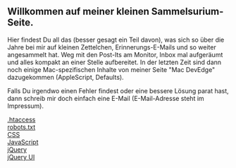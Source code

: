 ## Willkommen auf meiner kleinen Sammelsurium-Seite.

Hier findest Du all das (besser gesagt ein Teil davon), was sich so über die Jahre bei mir auf kleinen Zettelchen,
Erinnerungs-E-Mails und so weiter angesammelt hat. Weg mit den Post-Its am Monitor, Inbox mal aufgeräumt und alles
kompakt an einer Stelle aufbereitet. In der letzten Zeit sind dann noch einige Mac-spezifischen Inhalte von meiner
Seite "Mac DevEdge" dazugekommen (AppleScript, Defaults).

Falls Du irgendwo einen Fehler findest oder eine bessere Lösung parat hast, dann schreib mir doch einfach eine E-Mail
(E-Mail-Adresse steht im Impressum).

<div class="row mt-4">
  <div class="col-12 col-md-4 col-lg-3 mb-4">
    <a itemprop="url" class="btn btn-light btn-lg btn-block pt-4 pb-4 border-bottom" href="htaccess" role="button">.htaccess</a>
  </div>
  <div class="col-12 col-md-4 col-lg-3 mb-4">
    <a itemprop="url" class="btn btn-light btn-lg btn-block pt-4 pb-4 border-bottom" href="robots-txt" role="button">robots.txt</a>
  </div>
  <div class="col-12 col-md-4 col-lg-3 mb-4">
    <a itemprop="url" class="btn btn-light btn-lg btn-block pt-4 pb-4 border-bottom" href="css" role="button">CSS</a>
  </div>
  <div class="col-12 col-md-4 col-lg-3 mb-4">
    <a itemprop="url" class="btn btn-light btn-lg btn-block pt-4 pb-4 border-bottom" href="javascript" role="button">JavaScript</a>
  </div>
  <div class="col-12 col-md-4 col-lg-3 mb-4">
    <a itemprop="url" class="btn btn-light btn-lg btn-block pt-4 pb-4 border-bottom" href="jquery" role="button">jQuery</a>
  </div>
  <div class="col-12 col-md-4 col-lg-3 mb-4">
    <a itemprop="url" class="btn btn-light btn-lg btn-block pt-4 pb-4 border-bottom" href="jquery-ui" role="button">jQuery UI</a>
  </div>
</div>
